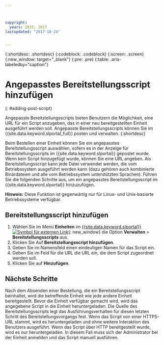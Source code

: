```yaml
---



copyright:
  years: 2015, 2017
lastupdated: "2017-10-24"


---
```


{:shortdesc: .shortdesc}
{:codeblock: .codeblock}
{:screen: .screen}
{:new_window: target="_blank"}
{:pre: .pre}
{:table: .aria-labeledby="caption"}

# Angepasstes Bereitstellungsscript hinzufügen 
{: #adding-post-script}

Angepasste Bereitstellungsscripts bieten Benutzern die Möglichkeit, eine URL für ein Script anzugeben, das in einer neu bereitgestellten Einheit ausgeführt werden soll. Angepasste Bereitstellungsscripts können Sie im {{site.data.keyword.slportal_full}} posten und verwalten.
{:shortdesc}

Beim Bestellen einer Einheit können Sie ein angepasstes Bereitstellungsscript auswählen, sofern es in der Anzeige für Bereitstellungsscripts im {{site.data.keyword.slportal}} gepostet wurde. Wenn kein Script hinzugefügt wurde, können Sie eine URL angeben. Als Bereitstellungsscript kann jede Datei verwendet werden, die vom Betriebssystem ausgeführt werden kann (dazu gehören auch kombinierte Binärdateien und alle vom Betriebssystem unterstützten Sprachen). Führen Sie die folgenden Schritte aus, um ein angepasstes Bereitstellungsscript im {{site.data.keyword.slportal}} hinzuzufügen.

**Hinweis:** Diese Funktion ist gegenwärtig nur für Linux- und Unix-basierte Betriebssysteme verfügbar.

## Bereitstellungsscript hinzufügen

1. Wählen Sie im Menü **Einheiten** im [{{site.data.keyword.slportal}} ![Symbol für externen Link](../icons/launch-glyph.svg "Symbol für externen Link")](https://control.softlayer.com/){: new_window} die Option **Verwalten** > **Bereitstellungsscripts** aus.
2. Klicken Sie Auf **Bereitstellungsscript hinzufügen**.
4. Geben Sie im Namensfeld einen eindeutigen Namen für das Script ein.
5. Geben Sie im Feld für die URL die URL ein, die dem Script zugeordnet werden soll.
6. Klicken Sie auf **Hinzufügen**.

## Nächste Schritte
Nach dem Absenden einer Bestellung, die ein Bereitstellungsscript beinhaltet, wird die betreffende Einheit wie jede andere Einheit bereitgestellt. Bevor die Einheit verfügbar gemacht wird, wird das angegebene Script in die Einheit heruntergeladen. Die Quelle des Bereitstellungsscripts legt das Ausführungsverhalten für diesen letzten Schritt des Bereitstellungsvorgangs fest. Wenn das Script von einer HTTPS-URL stammt, wird es heruntergeladen und ohne weitere Interaktion des Benutzers ausgeführt. Wenn das Script über HTTP bereitgestellt wurde, wird es nur heruntergeladen. In diesem Fall muss sich der Administrator bei der Einheit anmelden und das Script manuell ausführen.
